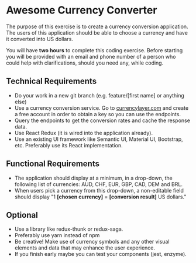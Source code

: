# Awesome Currency Converter

The purpose of this exercise is to create a currency conversion application. The users of this application should be able to choose a currency and have it converted into US dollars.

You will have **two hours** to complete this coding exercise. Before starting you will be provided with an email and phone number of a person who could help with clarifications, should you need any, while coding.



## Technical Requirements

* Do your work in a new git branch (e.g. feature/[first name] or anything else)
* Use a currency conversion service. Go to <a href='https://currencylayer.com/' target='_blank'>currencylayer.com</a> and create a free account in order to obtain a key so you can use the endpoints.
* Query the endpoints to get the conversion rates and cache the response data. 
* Use React Redux (it is wired into the application already).
* Use an existing UI framework like Semantic UI, Material UI, Bootstrap, etc. Preferably use its React implementation.

## Functional Requirements
* The application should display at a minimum, in a drop-down, the following list of currencies: AUD, CHF, EUR, GBP, CAD, DEM and BRL.
* When users pick a currency from this drop-down, a non-editable field should display "1 **[chosen currency]** = **[conversion result]** US dollars."


## Optional
* Use a library like redux-thunk or redux-saga.
* Preferably use yarn instead of npm
* Be creative! Make use of currency symbols and any other visual elements and data that may enhance the user experience.
* If you finish early maybe you can test your components (jest, enzyme).